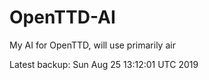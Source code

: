 # OpenTTD-AI
My AI for OpenTTD, will use primarily air

Latest backup: Sun Aug 25 13:12:01 UTC 2019
